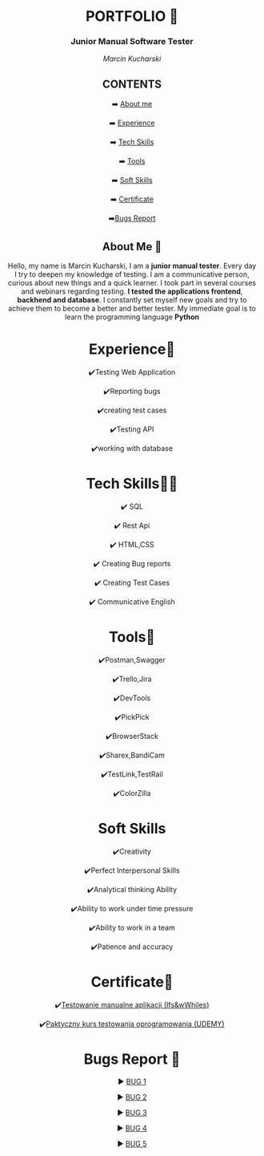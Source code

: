 <html>
<header>
 <h1>PORTFOLIO 📖</h1>
  <h3>Junior Manual Software Tester</h3>
 
<i> Marcin Kucharski </I>
  <body>

 <h2>CONTENTS</h2>

 ➡️ [About me](#aboutme)

 ➡️ [Experience](#experience)

 ➡️ [Tech Skills](#techskills)

 ➡️ [Tools](#tools)

 ➡️ [Soft Skills](#softskills)

 ➡️ [Certificate](#certificate)

 ➡️[Bugs Report](#bugsreport) 
    <h2><a name="aboutme">About Me 🌝</a></h2>
    <p>Hello, my name is Marcin Kucharski, I am a <b>junior manual tester</b>. Every day I try to deepen my knowledge of testing. I am a communicative person, curious about new things and a quick learner. I took part in several courses and webinars regarding testing. <b>I tested the applications frontend</b>,<b> backhend and database</b>. I constantly set myself new goals and try to achieve them to become a better and better tester. My immediate goal is to learn the programming language <b>Python</b></p>

   <h1><a name="experience">Experience🧪</a></h1>
   
   ✔️Testing Web Application
   
   ✔️Reporting bugs
   
   ✔️creating test cases
   
   ✔️Testing API
   
   ✔️working with database

   <h1><a name="techskills">Tech Skills👨‍💻</a></h1>

✔️ SQL

✔️ Rest Api

✔️ HTML,CSS

✔️ Creating Bug reports

✔️ Creating Test Cases

✔️ Communicative English

   <h1><a name="tools">Tools📑</a></h1>

   ✔️Postman,Swagger
   
   ✔️Trello,Jira
   
   ✔️DevTools
   
   ✔️PickPick
   
   ✔️BrowserStack
   
   ✔️Sharex,BandiCam
   
   ✔️TestLink,TestRail
   
   ✔️ColorZilla

   <h1><a name="softskills">Soft Skills</a></h1>

   ✔️Creativity
   
   ✔️Perfect Interpersonal Skills
   
   ✔️Analytical thinking Ability
   
   ✔️Ability to work under time pressure
   
   ✔️Ability to work in a team
   
   ✔️Patience and accuracy

   <h1><a name="certificate">Certificate🥇</a></h1>

   ✔️[Testowanie manualne aplikacji (Ifs&wWhiles)](https://drive.google.com/file/d/1X5BCuQFFJ3sa16P5GtDIQe73cP9jjSAA/view?usp=drive_link)

   ✔️[Paktyczny kurs testowania oprogramowania (UDEMY)](https://drive.google.com/file/d/18-KkGmjVAnriteQYP0zch1mt-Qq1sf_n/view?usp=drive_link)
 
 <h1><a name="bugsreport">Bugs Report 🐛</h1>

  ▶️ [BUG 1](https://drive.google.com/file/d/1ACrzsOodZR8_P4kVZGHOlcMvyh72h9QH/view?usp=sharing)

  ▶️ [BUG 2](https://drive.google.com/file/d/1-d3uEP20xQDUWlACLxGW7TfjFIZPBXio/view?usp=sharing)

  ▶️ [BUG 3](https://drive.google.com/file/d/1oridkNX3pf9cG2mvdposL2MJRa_9v2Qp/view?usp=sharing)

  ▶️ [BUG 4](https://drive.google.com/file/d/1Nrr_ZinKYmsPtnu68xRzxGYDpTT1SgFr/view?usp=sharing)

  ▶️ [BUG 5](https://drive.google.com/file/d/19yqM6HbBt5oRCn-o4pBlzXT3HlZKlLt2/view?usp=sharing)
  </body> 
</html>
